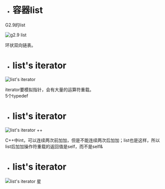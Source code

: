 - # 容器list
G2.9的list

![g2.9 list](https://github.com/havenow/my-C-plus-plus/blob/master/STL%E6%A0%87%E5%87%86%E5%BA%93%E4%B8%8E%E6%B3%9B%E5%9E%8B%E7%BC%96%E7%A8%8B/images/g2.9%20list.png)  

环状双向链表。  

- # list's iterator

![list's iterator](https://github.com/havenow/my-C-plus-plus/blob/master/STL%E6%A0%87%E5%87%86%E5%BA%93%E4%B8%8E%E6%B3%9B%E5%9E%8B%E7%BC%96%E7%A8%8B/images/list%27s%20iterator.png)  

iterator要模拟指针，会有大量的运算符重载。  
5个typedef

- # list's iterator

![list's iterator ++](https://github.com/havenow/my-C-plus-plus/blob/master/STL%E6%A0%87%E5%87%86%E5%BA%93%E4%B8%8E%E6%B3%9B%E5%9E%8B%E7%BC%96%E7%A8%8B/images/list%27s%20iterator%20%2B%2B.png)  

C++中int，可以连续两次前加加，但是不能连续两次后加加；list也是这样，所以list后加加操作符重载的返回值是self，而不是self&  

- # list's iterator

![list's iterator 星](https://github.com/havenow/my-C-plus-plus/blob/master/STL%E6%A0%87%E5%87%86%E5%BA%93%E4%B8%8E%E6%B3%9B%E5%9E%8B%E7%BC%96%E7%A8%8B/images/list%27s%20iterator%20%E6%98%9F.png)  
